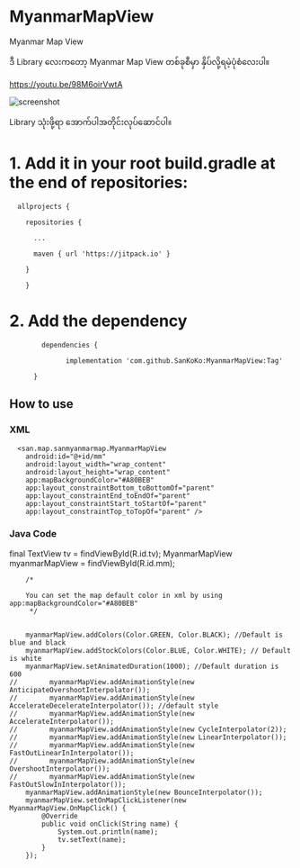 # MyanmarMapView
Myanmar Map View

ဒီ Library လေးကတော့ Myanmar Map View တစ်ခုစီမှာ နှိပ်လို့ရမဲ့ပုံစံလေးပါ။

https://youtu.be/98M6oirVwtA

<img src="https://github.com/SanKoKo/MyanmarMapView/IranMapSvg/raw/master/screenshot/demo.gif" alt="screenshot" style="max-width:100%;">



Library သုံးဖို့ရာ အောက်ပါအတိုင်းလုပ်ဆောင်ပါ။

# 1. Add it in your root build.gradle at the end of repositories:

      allprojects {
      
        repositories {
        
          ...
          
          maven { url 'https://jitpack.io' }
          
        }
        
        }
      
  
  # 2. Add the dependency
  
            dependencies {
            
                  implementation 'com.github.SanKoKo:MyanmarMapView:Tag'
                  
          }
          
  
  
<h2> How to use </h2>

<h3>XML</h3>

      <san.map.sanmyanmarmap.MyanmarMapView
        android:id="@+id/mm"
        android:layout_width="wrap_content"
        android:layout_height="wrap_content"
        app:mapBackgroundColor="#A80BEB"
        app:layout_constraintBottom_toBottomOf="parent"
        app:layout_constraintEnd_toEndOf="parent"
        app:layout_constraintStart_toStartOf="parent"
        app:layout_constraintTop_toTopOf="parent" />
        
        
        
  <h3>Java Code </h3>
    final TextView tv = findViewById(R.id.tv);
        MyanmarMapView myanmarMapView = findViewById(R.id.mm);

        /*

        You can set the map default color in xml by using app:mapBackgroundColor="#A80BEB"
         */


        myanmarMapView.addColors(Color.GREEN, Color.BLACK); //Default is blue and black
        myanmarMapView.addStockColors(Color.BLUE, Color.WHITE); // Default is white
        myanmarMapView.setAnimatedDuration(1000); //Default duration is 600
    //        myanmarMapView.addAnimationStyle(new AnticipateOvershootInterpolator());
    //        myanmarMapView.addAnimationStyle(new AccelerateDecelerateInterpolator()); //default style
    //        myanmarMapView.addAnimationStyle(new AccelerateInterpolator());
    //        myanmarMapView.addAnimationStyle(new CycleInterpolator(2));
    //        myanmarMapView.addAnimationStyle(new LinearInterpolator());
    //        myanmarMapView.addAnimationStyle(new FastOutLinearInInterpolator());
    //        myanmarMapView.addAnimationStyle(new OvershootInterpolator());
    //        myanmarMapView.addAnimationStyle(new FastOutSlowInInterpolator());
        myanmarMapView.addAnimationStyle(new BounceInterpolator());
        myanmarMapView.setOnMapClickListener(new MyanmarMapView.OnMapClick() {
            @Override
            public void onClick(String name) {
                System.out.println(name);
                tv.setText(name);
            }
        });
